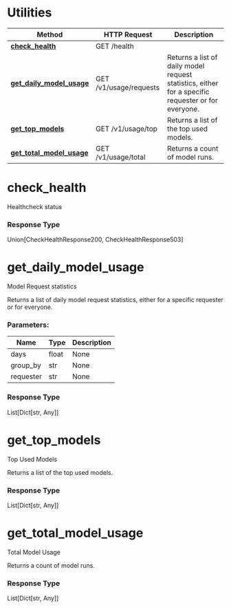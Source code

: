 # Utilities


Method | HTTP Request | Description
------------- | ------------- | -------------
[**check_health**](#check_health) | GET /health | 
[**get_daily_model_usage**](#get_daily_model_usage) | GET /v1/usage/requests | Returns a list of daily model request statistics, either for a specific requester or for everyone.
[**get_top_models**](#get_top_models) | GET /v1/usage/top | Returns a list of the top used models.
[**get_total_model_usage**](#get_total_model_usage) | GET /v1/usage/total | Returns a count of model runs.


# **check_health**

Healthcheck status



### Response Type
Union[CheckHealthResponse200, CheckHealthResponse503]

# **get_daily_model_usage**

Model Request statistics

 Returns a list of daily model request statistics, either for a specific requester or for everyone.


### Parameters:
Name | Type | Description
------------ | ------------- | -------------
days | float | None
group_by | str | None
requester | str | None


### Response Type
List[Dict[str, Any]]

# **get_top_models**

Top Used Models

 Returns a list of the top used models.



### Response Type
List[Dict[str, Any]]

# **get_total_model_usage**

Total Model Usage

 Returns a count of model runs.



### Response Type
List[Dict[str, Any]]

